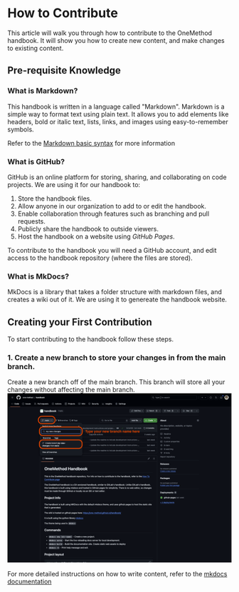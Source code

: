 # How to Contribute

This article will walk you through how to contribute to the OneMethod handbook. It will show you how to create new content, and make changes to existing content.

## Pre-requisite Knowledge

### What is Markdown?
This handbook is written in a language called "Markdown". Markdown is a simple way to format text using plain text. It allows you to add elements like headers, bold or italic text, lists, links, and images using easy-to-remember symbols. 

Refer to the [Markdown basic syntax](https://www.markdownguide.org/basic-syntax/) for more information 

### What is GitHub?
GitHub is an online platform for storing, sharing, and collaborating on code projects. We are using it for our handbook to:

1. Store the handbook files.
2. Allow anyone in our organization to add to or edit the handbook.
3. Enable collaboration through features such as branching and pull requests.
4. Publicly share the handbook to outside viewers.
5. Host the handbook on a website using *GitHub Pages*.

To contribute to the handbook you will need a GitHub account, and edit access to the handbook repository (where the files are stored).

### What is MkDocs?
MkDocs is a library that takes a folder structure with markdown files, and creates a wiki out of it. We are using it to genereate the handbook website. 

## Creating your First Contribution
To start contributing to the handbook follow these steps.

### 1. Create a new branch to store your changes in from the main branch.
Create a new branch off of the main branch. This branch will store all your changes without affecting the main branch.
![how to create a new branch](../images/new-branch.png)


For more detailed instructions on how to write content, refer to the [mkdocs documentation](https://www.mkdocs.org/user-guide/writing-your-docs/)
